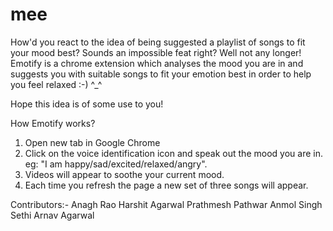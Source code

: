# mee

How'd you react to the idea of being suggested a playlist of songs to fit your mood best? Sounds an impossible feat right? Well not any longer! 
Emotify is a chrome extension which analyses the mood you are in and suggests you with suitable songs to fit your emotion best in order to help you feel relaxed :-) ^_^


Hope this idea is of some use to you!

How Emotify works?
1. Open new tab in Google Chrome
2. Click on the voice identification icon and speak out the mood you are in.
	eg: "I am happy/sad/excited/relaxed/angry".
2. Videos will appear to soothe your current mood.
3. Each time you refresh the page a new set of three songs will appear.

Contributors:- 
Anagh Rao
Harshit Agarwal
Prathmesh Pathwar
Anmol Singh Sethi
Arnav Agarwal
